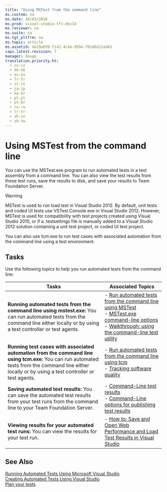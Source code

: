```yaml
---
title: "Using MSTest from the command line"
ms.custom: na
ms.date: 10/03/2016
ms.prod: visual-studio-tfs-dev14
ms.reviewer: na
ms.suite: na
ms.tgt_pltfrm: na
ms.topic: article
ms.assetid: da19a039-f142-4c4a-959e-70146d11a943
caps.latest.revision: 7
manager: douge
translation.priority.ht: 
  - cs-cz
  - de-de
  - es-es
  - fr-fr
  - it-it
  - ja-jp
  - ko-kr
  - pl-pl
  - pt-br
  - ru-ru
  - tr-tr
  - zh-cn
  - zh-tw
---
```

# Using MSTest from the command line
You can use the MSTest.exe program to run automated tests in a test assembly from a command line. You can also view the test results from these test runs, save the results to disk, and save your results to Team Foundation Server.  
  
> [!WARNING]
>  MSTest is used to run load test in Visual Studio 2012. By default, unit tests and coded UI tests use VSTest.Console.exe in Visual Studio 2012. However, MSTest is used for compatibility with test projects created using Visual Studio 2010, or if a .testsettings file is manually added to a Visual Studio 2012 solution containing a unit test project, or coded UI test project.  
  
 You can also use tcm.exe to run test cases with associated automation from the command line using a test environment.  
  
## Tasks  
 Use the following topics to help you run automated tests from the command line:  
  
|Tasks|Associated Topics|  
|-----------|-----------------------|  
|**Running automated tests from the command line using mstest.exe:** You can run automated tests from the command line either locally or by using a test controller or test agents.|-   [Run automated tests from the command line using MSTest](../dv_TeamTestALM/Run-automated-tests-from-the-command-line-using-MSTest.md)<br />-   [MSTest.exe command-line options](../dv_TeamTestALM/MSTest.exe-command-line-options.md)<br />-   [Walkthrough: using the command-line test utility](../dv_TeamTestALM/Walkthrough--using-the-command-line-test-utility.md)|  
|**Running test cases with associated automation from the command line using tcm.exe:** You can run automated tests from the command line either locally or by using a test controller or test agents.|-   [Run automated tests from the command line using tcm](../dv_TeamTestALM/Run-automated-tests-from-the-command-line-using-tcm.md)<br />-   [Tracking software quality](../dv_TeamTestALM/Tracking-software-quality.md)|  
|**Saving automated test results:** You can save the automated test results from your test runs from the command line to your Team Foundation Server.|-   [Command-Line test results](../dv_TeamTestALM/Command-Line-test-results.md)<br />-   [Command-Line options for publishing test results](../dv_TeamTestALM/Command-Line-options-for-publishing-test-results.md)|  
|**Viewing results for your automated test runs:** You can view the results for your test run.|-   [How to: Save and Open Web Performance and Load Test Results in Visual Studio](../dv_TeamTestALM/How-to--Save-and-Open-Web-Performance-and-Load-Test-Results-in-Visual-Studio.md)|  
  
## See Also  
 [Running Automated Tests Using Microsoft Visual Studio](../dv_TeamTestALM/Running-Automated-Tests-Using-Microsoft-Visual-Studio.md)   
 [Creating Automated Tests Using Visual Studio](../dv_TeamTestALM/Creating-Automated-Tests-Using-Visual-Studio.md)   
 [Plan your tests](../dv_TeamTestALM/Planning-manual-tests-using-the-web-portal.md)